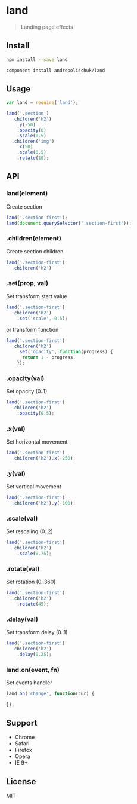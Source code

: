 # land

  > Landing page effects

## Install

```sh
npm install --save land
```

```sh
component install andrepolischuk/land
```

## Usage

```js
var land = require('land');

land('.section')
  .children('h2')
    .y(-50)
    .opacity(0)
    .scale(0.5)
  .children('img')
    .x(50)
    .scale(0.5)
    .rotate(10);
```

## API

### land(element)

  Create section

```js
land('.section-first');
land(document.querySelector('.section-first'));
```

### .children(element)

  Create section children

```js
land('.section-first')
  .children('h2')
```

### .set(prop, val)

  Set transform start value

```js
land('.section-first')
  .children('h2')
    .set('scale', 0.5);
```

  or transform function

```js
land('.section-first')
  .children('h2')
    .set('opacity', function(progress) {
      return 1 - progress;
    });
```

### .opacity(val)

  Set opacity (0..1)

```js
land('.section-first')
  .children('h2')
    .opacity(0.5);
```

### .x(val)

  Set horizontal movement

```js
land('.section-first')
  .children('h2').x(-250);
```

### .y(val)

  Set vertical movement

```js
land('.section-first')
  .children('h2').y(-100);
```

### .scale(val)

  Set rescaling (0..2)

```js
land('.section-first')
  .children('h2')
    .scale(0.75);
```

### .rotate(val)

  Set rotation (0..360)

```js
land('.section-first')
  .children('h2')
    .rotate(45);
```

### .delay(val)

  Set transform delay (0..1)

```js
land('.section-first')
  .children('h2')
    .delay(0.25);
```

### land.on(event, fn)

  Set events handler

```js
land.on('change', function(cur) {

});
```

## Support

* Chrome
* Safari
* Firefox
* Opera
* IE 9+

## License

  MIT
